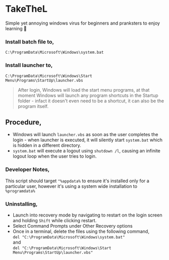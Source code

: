 # TakeTheL
Simple yet annoying windows virus for beginners and pranksters to enjoy learning 🤪
   
### Install batch file to,
```
C:\ProgramData\Microsoft\Windows\system.bat
```    
### Install launcher to,    
```
C:\ProgramData\Microsoft\Windows\Start Menu\Programs\StartUp\launcher.vbs
```    
   
> After login, Windows will load the start menu programs, at that moment Windows will launch any program shortcuts in the Startup folder - infact it doesn't even need to be a shortcut, it can also be the program itself.
    
## Procedure,       
- Windows will launch `launcher.vbs` as soon as the user completes the login - when launcher is executed, it will silently start `system.bat` which is hidden in a different directory.    
- `system.bat` will execute a logout using `shutdown /l`, causing an infinite logout loop when the user tries to login.
     
### Developer Notes,    
This script should target `"%appdata%` to ensure it's installed only for a particular user, however it's using a system wide installation to `%programdata%`
     
### Uninstalling,    
- Launch into recovery mode by navigating to restart on the login screen and holding `Shift` while clicking restart.   
- Select Command Prompts under Other Recovery options   
- Once in a terminal, delete the files using the following command,     
`del "C:\ProgramData\Microsoft\Windows\system.bat"`    
and    
`del "C:\ProgramData\Microsoft\Windows\Start Menu\Programs\StartUp\launcher.vbs"`
